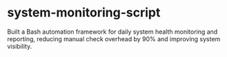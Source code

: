 # system-monitoring-script
Built a Bash automation framework for daily system health monitoring and reporting, reducing manual check overhead by 90% and improving system visibility.
